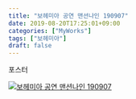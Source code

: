 ```yaml
---
title: "보헤미아 공연 맨션나인 190907"
date: 2019-08-20T17:25:01+09:00
categories: ["MyWorks"]
tags: ["보헤미아"]
draft: false
---
```


포스터

[![보헤미아 공연 맨션나인 190907](/images/IMG_20190820_172358_856.jpg)](/images/IMG_20190820_172358_856.jpg)
